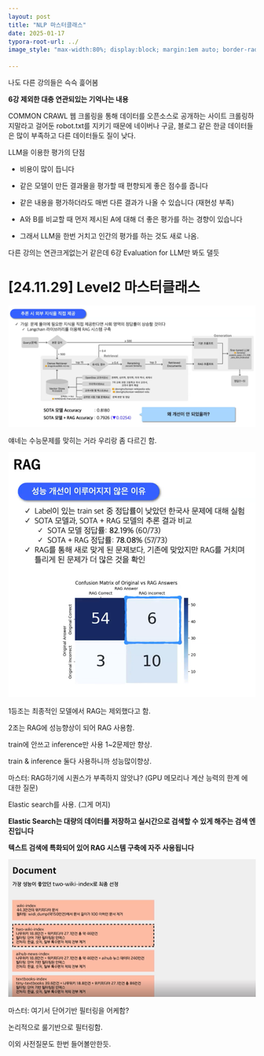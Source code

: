 ```yaml
---
layout: post
title: "NLP 마스터클래스"
date: 2025-01-17
typora-root-url: ../
image_style: "max-width:80%; display:block; margin:1em auto; border-radius:10px; box-shadow:0px 4px 8px rgba(0,0,0,0.8);"

---
```




나도 다른 강의들은 슥슥 흝어봄 

**6강 제외한 대충 연관되있는 기억나는 내용**

COMMON CRAWL
웹 크롤링을 통해 데이터를 오픈소스로 공개하는 사이트
크롤링하지말라고 걸어둔 robot.txt를 지키기 때문에
네이버나 구글, 블로그 같은 한글 데이터들은 많이 부족하고 
다른 데이터들도 질이 낮다.

LLM을 이용한 평가의 단점

- 비용이 많이 듭니다

- 같은 모델이 만든 결과물을 평가할 때 편향되게 좋은 점수를 줍니다

- 같은 내용을 평가하더라도 매번 다른 결과가 나올 수 있습니다 (재현성 부족)

- A와 B를 비교할 때 먼저 제시된 A에 대해 더 좋은 평가를 하는 경향이 있습니다

- 그래서 LLM을 한번 거치고 인간의 평가를 하는 것도 새로 나옴.



다른 강의는 연관크게없는거 같은데 6강 Evaluation for LLM만 봐도 댈듯 



# [24.11.29] Level2 마스터클래스

![image-20250117151407218](/assets/img/image-20250117151407218.png)

얘네는 수능문제를 맞히는 거라 우리랑 좀 다르긴 함.

![image-20250117151551381](/assets/img/image-20250117151551381.png)

1등조는 최종적인 모델에서 RAG는 제외했다고 함.

2조는 RAG에 성능향상이 되어 RAG 사용함.

train에 안쓰고 inference만 사용 1~2문제만 향상.

train & inference 둘다 사용하니까 성능많이향상.



마스터: RAG하기에 시퀀스가 부족하지 않앗냐? (GPU 메모리나 계산 능력의 한계 에 대한 질문)

Elastic search를 사용. (그게 머지) 

**Elastic Search는 대량의 데이터를 저장하고 실시간으로 검색할 수 있게 해주는 검색 엔진입니다**

**텍스트 검색에 특화되어 있어 RAG 시스템 구축에 자주 사용됩니다**

![image-20250117153216344](/assets/img/image-20250117153216344.png)

마스터: 여기서 단어기반 필터링을 어케함?

논리적으로 룰기반으로 필터링함.

이외 사전질문도 한번 들어볼만한듯.
